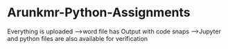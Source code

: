 # Arunkmr-Python-Assignments
Everything is uploaded
-->word file has Output with code snaps
-->Jupyter and python files are also available for verification

